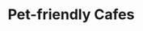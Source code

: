 ---
title: 'Pet-friendly Cafes'
altTitle: 'Pet-friendly'
url: '/amenities/pet-friendly/'
image:
  src: '/assets/image.jpg'
  alt: 'An image showcasing My Page.'
  width: 400
  height: 300
head:
  title: 'Pet-friendly Cafes : Explore Cafes and Coffee Blends Across Tyne & Wear'
  meta:
    - name: 'keywords'
      content: 'cafe finder, coffee shop locator, cafe reviews, cafe events, cafe news, speciality coffee, cafe blog, coffee culture'
    - name: 'robots'
      content: 'index, follow'
    - name: 'author'
      content: 'Chris Prusakiewicz with ChatGPT'
    - name: 'copyright'
      content: '© 2023 The Coffee Detectives'
---